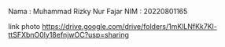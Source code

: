 Nama : Muhammad Rizky Nur Fajar
NIM : 20220801165

link photo
https://drive.google.com/drive/folders/1mKlLNfKk7Kl-ttSFXbnO0ly18efnjwOC?usp=sharing
